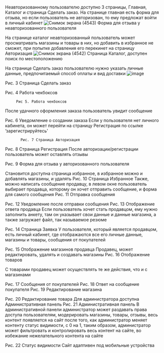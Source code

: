 Неавторизованному пользователю доступно 3 страницы, Главная, Каталог и страница Сделать заказ. На странице главная есть форма для отзыва, но если пользователь не авторизован, то ему предложат войти в личный кабинет
![Снимок экрана (4543)](https://github.com/user-attachments/assets/60d391b5-e1e7-4100-8612-671cf88a2028)
Форма для отзыва у неавторизованного пользователя

На странице каталог неавторизованный пользователь может просматривать магазины и товары в них, но добавить в избранное не сможет, при попытке добавления его перекинет на страницу Авторизация
![Снимок экрана (4542)](https://github.com/user-attachments/assets/02d1207f-e6bf-4f35-8c34-3b85a3853959)
Страница Каталог, доступен поиск по местоположению

На странице Сделать заказ пользователю нужно указать личные данные, предпочитаемый способ оплаты и вид доставки
![image](https://github.com/user-attachments/assets/c6d40fc0-47a9-4238-923f-940a958049e8)

Рис. 3 Страница Сделать заказ








Рис. 4 Работа чекбоксов






         Рис 5. Работа чекбоксов

После удачного оформления заказа пользователь увидит сообщение


Рис. 6 Уведомление о создании заказа
Если у пользователя нет личного кабинета, он может перейти на страницу Регистрация по ссылке ‘зарегистрируйтесь’ 






           Рис. 7 Страница Авторизация

Рис. 8 Страница Регистрация
После авторизации/регистрации пользователь может оставлять отзывы
 
Рис. 9 Форма для отзыва у авторизованного пользователя

Становится доступна страница избранное, в избранное можно и добавлять магазины, и удалять
Рис. 10 Страница Избранное
Также, можно написать сообщение продавцу, в левом окне пользователь выбирает продавца, которому он хочет отправить сообщение, и форма для самого сообщения
Рис. 11 Отправка сообщения





Рис. 12 Уведомление после отправки сообщения
Рис. 13 Отображение ответа продавца
Если пользователь хочет стать продавцом, ему нужно заполнить анкету, там он указывает свои данные и данные магазина, а также загружает файл, так
называемое резюме

Рис. 14 Страница Заявка
У пользователя, который является продавцом, есть личный кабинет, где отображаются все его личные данные, магазины и товары, сообщения от покупателей
 
Рис. 15 Отображение магазинов продавца
Продавец, может редактировать, удалять и создавать магазины
Рис. 16 Отображение товаров

С товарами продавец может осуществлять те же действия, что и с магазинами
 
Рис. 17 Сообщения от покупателей
Рис. 18 Ответ на сообщение покупателя
Рис. 19 Редактирование магазина

 
Рис. 20 Редактирование товара
Для администратора доступна Административная панель
Рис. 21 Административная панель
В административной панели администратор может раздавать права доступа пользователям, модерировать магазины, товары, отзывы, весь контент появляется на сайт после того, как администратор меняет контенту статус видимости, с 0 на 1, таким образом, администратор может фильтровать и контролировать весь контент на сайте, во избежание нежелательного контента на сайте

Рис. 22 Статус видимости
Сайт адаптивен под мобильные устройства 
